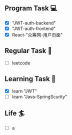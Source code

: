 

## Program Task  💻
- [x] "JWT-auth-backend"
- [x] "JWT-auth-frontend"
- [x] React-"众筹网-用户页面"

## Regular Task  🤡
- [ ] leetcode

## Learning Task 🎯
- [x] learn "JWT"
- [ ] learn "Java-SpringScurity"

## Life 🏄
- [ ] a